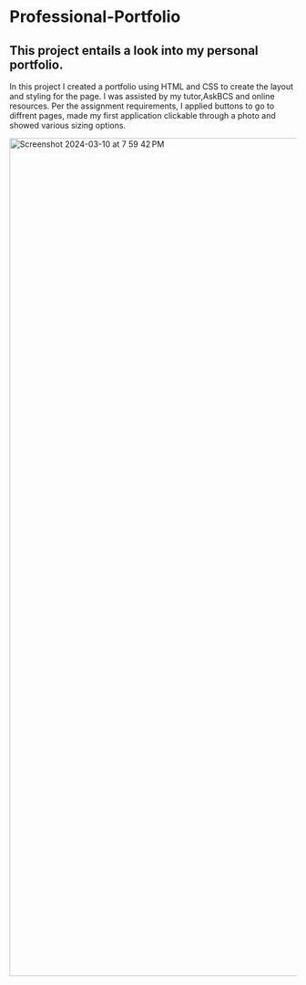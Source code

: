 # Professional-Portfolio
## This project entails a look into my personal portfolio.

In this project I created a portfolio using HTML and CSS to create 
the layout and styling for the page. I was assisted by my tutor,AskBCS and 
online resources.
Per the assignment requirements, I applied buttons to go to diffrent pages,
made my first application clickable through a photo and showed various
sizing options.

<img width="1470" alt="Screenshot 2024-03-10 at 7 59 42 PM" src="https://github.com/rogretheekyogre/Professional-Portfolio/assets/159403086/8b8a1b52-2d44-4b72-8f12-90627484bb04">

